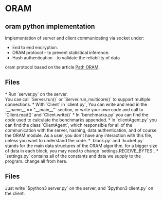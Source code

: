 <h1>ORAM</h1>


<h2>oram python implementation</h2>

implementation of server and client communicating via socket under: </br>

* End to end encryption.
* ORAM protocol - to prevent statistical inference.
* Hash authentication - to validate the reliability of data


oram protocol based on the article [Path ORAM](https://eprint.iacr.org/2013/280.pdf).

<h2>Files</h2>
* Run `server.py` on the server. <br>
You can call `Server.run()` or `Server.run_multicore()` to support multiple connections.
* With `Client` in `client.py`, 
You can write and read in the `__name__ == "__main__"` section,
or write your own code and call to `Client.read()` and `Client.write()`
* In `benchmarks.py` you can find the code used to calculate the benchmarks appended.
* In `clientAgent.py` you can find the class `ClientAgent`, which responsible for 
all of the communication with the server, hashing, data authentication, and of course the ORAM module.
As a user, you don't have any interaction with this file, unless you want to understand the code.
* `block.py` and `bucket.py` stands for the main data structures of the ORAM algorithm, for a bigger size of
data in each block, you may need to change `settings.RECEIVE_BYTES`.
* `settings.py` contains all of the constants and data we supply to the program. change all from here.


<h2>Files</h2>
Just write `$python3 server.py` on the server, and `$python3 client.py` on the client.